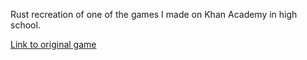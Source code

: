 Rust recreation of one of the games I made on Khan Academy in high school.

[Link to original game](https://www.khanacademy.org/computer-programming/snow-blitz/6415158214393856)